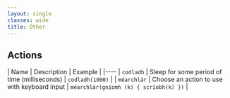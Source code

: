 ```yaml
---
layout: single
classes: wide
title: Other
---
```


## Actions

| Name | Description | Example |
|----
| `codladh` | Sleep for some period of time (milliseconds)  | `codladh(1000)` |
| `méarchlár` | Choose an action to use with keyboard input | `méarchlár(gníomh (k) { scríobh(k) })` |
